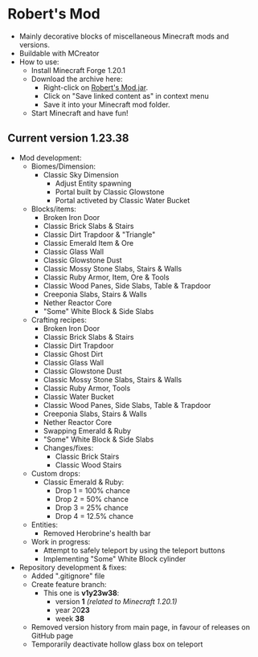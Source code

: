 # Robert's Mod

- Mainly decorative blocks of miscellaneous Minecraft mods and versions.
- Buildable with MCreator
- How to use:
  - Install Minecraft Forge 1.20.1
  - Download the archive here:
    - Right-click on [Robert's Mod.jar](https://github.com/DerRobert-28/RobertsMod/blob/master/Robert's%20Mod.jar).
    - Click on "Save linked content as" in context menu
    - Save it into your Minecraft mod folder.
  - Start Minecraft and have fun!

## Current version 1.23.38

- Mod development:
  - Biomes/Dimension:
    - Classic Sky Dimension
      - Adjust Entity spawning
      - Portal built by Classic Glowstone
      - Portal activeted by Classic Water Bucket
  - Blocks/items:
    - Broken Iron Door
    - Classic Brick Slabs & Stairs
    - Classic Dirt Trapdoor & "Triangle"
    - Classic Emerald Item & Ore
    - Classic Glass Wall
    - Classic Glowstone Dust
    - Classic Mossy Stone Slabs, Stairs & Walls
    - Classic Ruby Armor, Item, Ore & Tools
    - Classic Wood Panes, Side Slabs, Table & Trapdoor
    - Creeponia Slabs, Stairs & Walls
    - Nether Reactor Core
    - "Some" White Block & Side Slabs
  - Crafting recipes:
    - Broken Iron Door
    - Classic Brick Slabs & Stairs
    - Classic Dirt Trapdoor
    - Classic Ghost Dirt
    - Classic Glass Wall
    - Classic Glowstone Dust
    - Classic Mossy Stone Slabs, Stairs & Walls
    - Classic Ruby Armor, Tools
    - Classic Water Bucket
    - Classic Wood Panes, Side Slabs, Table & Trapdoor
    - Creeponia Slabs, Stairs & Walls
    - Nether Reactor Core
    - Swapping Emerald & Ruby
    - "Some" White Block & Side Slabs
    - Changes/fixes:
      - Classic Brick Stairs
      - Classic Wood Stairs
  - Custom drops:
    - Classic Emerald & Ruby:
      - Drop 1 = 100% chance
      - Drop 2 = 50% chance
      - Drop 3 = 25% chance
      - Drop 4 = 12.5% chance
  - Entities:
    - Removed Herobrine's health bar
  - Work in progress:
    - Attempt to safely teleport by using the teleport buttons
    - Implementing "Some" White Block cylinder
- Repository development & fixes:
  - Added ".gitignore" file
  - Create feature branch:
    - This one is **v1y23w38**:
      - version **1** *(related to Minecraft 1.20.1)*
      - year 20**23**
      - week **38**
  - Removed version history from main page,
    in favour of releases on GitHub page
  - Temporarily deactivate hollow glass box on teleport
